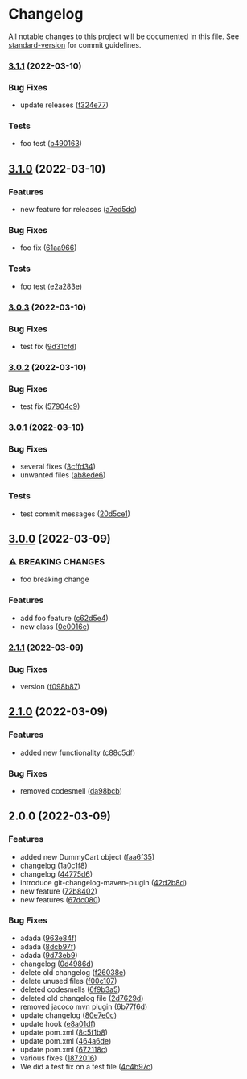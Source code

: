 # Changelog

All notable changes to this project will be documented in this file. See [standard-version](https://github.com/conventional-changelog/standard-version) for commit guidelines.

### [3.1.1](https://github.com/EvgeniaPatsoni/TestRelease/compare/3.1.0...3.1.1) (2022-03-10)


### Bug Fixes

* update releases ([f324e77](https://github.com/EvgeniaPatsoni/TestRelease/commits/f324e77fa3001c2fad8501fab655411473a64421))


### Tests

* foo test ([b490163](https://github.com/EvgeniaPatsoni/TestRelease/commits/b490163b47c9ed70925342690f7fe1ddeb5e30c9))

## [3.1.0](https://github.com/EvgeniaPatsoni/TestRelease/compare/3.0.3...3.1.0) (2022-03-10)


### Features

* new feature for releases ([a7ed5dc](https://github.com/EvgeniaPatsoni/TestRelease/commits/a7ed5dc01c3e2a69f9e1a14d09ff887f25b09fe1))


### Bug Fixes

* foo fix ([61aa966](https://github.com/EvgeniaPatsoni/TestRelease/commits/61aa966384d606e2a0ba08eb4e404b393744bf63))


### Tests

* foo test ([e2a283e](https://github.com/EvgeniaPatsoni/TestRelease/commits/e2a283e2eaca49fd8b4f15ed7ba6d3d49e7697de))

### [3.0.3](https://github.com/EvgeniaPatsoni/TestRelease/compare/3.0.2...3.0.3) (2022-03-10)


### Bug Fixes

* test fix ([9d31cfd](https://github.com/EvgeniaPatsoni/TestRelease/commits/9d31cfdaf340fe2e11828a939b339ecbe84d8f9f))

### [3.0.2](https://github.com/EvgeniaPatsoni/TestRelease/compare/v3.0.1...v3.0.2) (2022-03-10)


### Bug Fixes

* test fix ([57904c9](https://github.com/EvgeniaPatsoni/TestRelease/commits/57904c942eb92286e77052410985eaba8ddd9f82))

### [3.0.1](https://github.com/EvgeniaPatsoni/TestRelease/compare/v3.0.0...v3.0.1) (2022-03-10)


### Bug Fixes

* several fixes ([3cffd34](https://github.com/EvgeniaPatsoni/TestRelease/commits/3cffd340449d1596ec8570f6cfe72c12ddf53188))
* unwanted files ([ab8ede6](https://github.com/EvgeniaPatsoni/TestRelease/commits/ab8ede6665213313cd2cf7a59f6f76e45553c8c7))


### Tests

* test commit messages ([20d5ce1](https://github.com/EvgeniaPatsoni/TestRelease/commits/20d5ce1c4ae607f24e1a667a04566fd2ece6842f))

## [3.0.0](https://github.com/EvgeniaPatsoni/TestRelease/compare/v2.1.1...v3.0.0) (2022-03-09)


### ⚠ BREAKING CHANGES

* foo breaking change

### Features

* add foo feature ([c62d5e4](https://github.com/EvgeniaPatsoni/TestRelease/commit/c62d5e4f13d38a7d2ee269c2c86d0e97467f6ac8))
* new class ([0e0016e](https://github.com/EvgeniaPatsoni/TestRelease/commit/0e0016e651b8bc56d8db8ecd2137e500b12c11cd))

### [2.1.1](https://github.com/EvgeniaPatsoni/TestRelease/compare/v2.1.0...v2.1.1) (2022-03-09)


### Bug Fixes

* version ([f098b87](https://github.com/EvgeniaPatsoni/TestRelease/commit/f098b87567157b3815957282a5971a3c6c8cbc1e))

## [2.1.0](https://github.com/EvgeniaPatsoni/TestRelease/compare/v2.0.0...v2.1.0) (2022-03-09)


### Features

* added new functionality ([c88c5df](https://github.com/EvgeniaPatsoni/TestRelease/commit/c88c5dfa038a4d483e35d230916f773f518198da))


### Bug Fixes

* removed codesmell ([da98bcb](https://github.com/EvgeniaPatsoni/TestRelease/commit/da98bcba0aeeabf6460626e01224d2ef30304dbe))

## 2.0.0 (2022-03-09)


### Features

* added new DummyCart object ([faa6f35](https://github.com/EvgeniaPatsoni/TestRelease/commit/faa6f35ac8e7321ce072f4369176e61d55224dda))
* changelog ([1a0c1f8](https://github.com/EvgeniaPatsoni/TestRelease/commit/1a0c1f80df6c4219080a8e816f884b2ee9d6f66e))
* changelog ([44775d6](https://github.com/EvgeniaPatsoni/TestRelease/commit/44775d6289611e32608619e8ead9f1be25437146))
* introduce git-changelog-maven-plugin ([42d2b8d](https://github.com/EvgeniaPatsoni/TestRelease/commit/42d2b8d0373f2af6efd51a9f7f755b1ad54ca9de))
* new feature ([72b8402](https://github.com/EvgeniaPatsoni/TestRelease/commit/72b8402125f7c73fb5f0bad53746c70dc3fd7f0f))
* new features ([67dc080](https://github.com/EvgeniaPatsoni/TestRelease/commit/67dc0802822c21076268e13db7805b4b116d1c58))


### Bug Fixes

* adada ([963e84f](https://github.com/EvgeniaPatsoni/TestRelease/commit/963e84fb348cf137a3ff4d0749746cf3aae863a5))
* adada ([8dcb97f](https://github.com/EvgeniaPatsoni/TestRelease/commit/8dcb97f53cfe854d8555590c7ed7254318982e0a))
* adada ([9d73eb9](https://github.com/EvgeniaPatsoni/TestRelease/commit/9d73eb984c19221b976fb89881475f15dd139ff6))
* changelog ([0d4986d](https://github.com/EvgeniaPatsoni/TestRelease/commit/0d4986dc767091c3f22057b1a03a0152cf9b86fe))
* delete old changelog ([f26038e](https://github.com/EvgeniaPatsoni/TestRelease/commit/f26038ee1d0f8560e99e33a3642533e713355a9b))
* delete unused files ([f00c107](https://github.com/EvgeniaPatsoni/TestRelease/commit/f00c107d9fc81bf1ef5debdb712bb52e448aa1e1))
* deleted codesmells ([6f9b3a5](https://github.com/EvgeniaPatsoni/TestRelease/commit/6f9b3a50c26a6d88406fa047bb51e518a4441672))
* deleted old changelog file ([2d7629d](https://github.com/EvgeniaPatsoni/TestRelease/commit/2d7629d8d4254f0df5fe0a776f2b0bdd30df8677))
* removed jacoco mvn plugin ([6b77f6d](https://github.com/EvgeniaPatsoni/TestRelease/commit/6b77f6dacb6850f2b7efe71e98bfb21d4655e2d0))
* update changelog ([80e7e0c](https://github.com/EvgeniaPatsoni/TestRelease/commit/80e7e0c7f03d25b1c88312b879be986173c0a8c0))
* update hook ([e8a01df](https://github.com/EvgeniaPatsoni/TestRelease/commit/e8a01dfc9eb20509c9c77ddc9ceff6179e052caa))
* update pom.xml ([8c5f1b8](https://github.com/EvgeniaPatsoni/TestRelease/commit/8c5f1b8906cd4e03cafe4d6500db2cc32f03e806))
* update pom.xml ([464a6de](https://github.com/EvgeniaPatsoni/TestRelease/commit/464a6dedb86743b3d29a61679a85f75e17b5a916))
* update pom.xml ([672118c](https://github.com/EvgeniaPatsoni/TestRelease/commit/672118ce8dce0099ea798774a88e0f90c33925b8))
* various fixes ([1872016](https://github.com/EvgeniaPatsoni/TestRelease/commit/1872016ba00cbcdb4f2b7999f454049ee2d5164f))
* We did a test fix on a test file ([4c4b97c](https://github.com/EvgeniaPatsoni/TestRelease/commit/4c4b97cef77c40924cd0da82b2c2e7716b6765b1))
